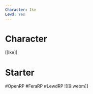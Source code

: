 ```yaml
---
Character: Ike
Lewd: Yes
---
```

# Character
[[Ike]]


# Starter


#OpenRP #FeraRP #LewdRP
![[9.webm]]